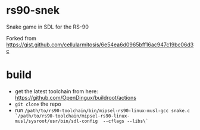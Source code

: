 # rs90-snek
Snake game in SDL for the RS-90

Forked from https://gist.github.com/cellularmitosis/6e54ea6d0965bff16ac947c19bc06d3c

# build
 - get the latest toolchain from here: https://github.com/OpenDingux/buildroot/actions
 - `git clone` the repo
 - run `` /path/to/rs90-toolchain/bin/mipsel-rs90-linux-musl-gcc snake.c `/path/to/rs90-toolchain/mipsel-rs90-linux-musl/sysroot/usr/bin/sdl-config  --cflags --libs\` ``

